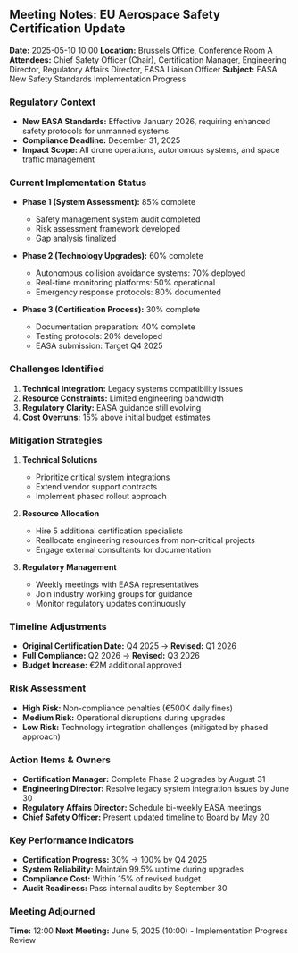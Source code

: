 ## Meeting Notes: EU Aerospace Safety Certification Update

**Date:** 2025-05-10 10:00
**Location:** Brussels Office, Conference Room A
**Attendees:** Chief Safety Officer (Chair), Certification Manager, Engineering Director, Regulatory Affairs Director, EASA Liaison Officer
**Subject:** EASA New Safety Standards Implementation Progress

### Regulatory Context
- **New EASA Standards:** Effective January 2026, requiring enhanced safety protocols for unmanned systems
- **Compliance Deadline:** December 31, 2025
- **Impact Scope:** All drone operations, autonomous systems, and space traffic management

### Current Implementation Status
- **Phase 1 (System Assessment):** 85% complete
  - Safety management system audit completed
  - Risk assessment framework developed
  - Gap analysis finalized

- **Phase 2 (Technology Upgrades):** 60% complete
  - Autonomous collision avoidance systems: 70% deployed
  - Real-time monitoring platforms: 50% operational
  - Emergency response protocols: 80% documented

- **Phase 3 (Certification Process):** 30% complete
  - Documentation preparation: 40% complete
  - Testing protocols: 20% developed
  - EASA submission: Target Q4 2025

### Challenges Identified
1. **Technical Integration:** Legacy systems compatibility issues
2. **Resource Constraints:** Limited engineering bandwidth
3. **Regulatory Clarity:** EASA guidance still evolving
4. **Cost Overruns:** 15% above initial budget estimates

### Mitigation Strategies
1. **Technical Solutions**
   - Prioritize critical system integrations
   - Extend vendor support contracts
   - Implement phased rollout approach

2. **Resource Allocation**
   - Hire 5 additional certification specialists
   - Reallocate engineering resources from non-critical projects
   - Engage external consultants for documentation

3. **Regulatory Management**
   - Weekly meetings with EASA representatives
   - Join industry working groups for guidance
   - Monitor regulatory updates continuously

### Timeline Adjustments
- **Original Certification Date:** Q4 2025 → **Revised:** Q1 2026
- **Full Compliance:** Q2 2026 → **Revised:** Q3 2026
- **Budget Increase:** €2M additional approved

### Risk Assessment
- **High Risk:** Non-compliance penalties (€500K daily fines)
- **Medium Risk:** Operational disruptions during upgrades
- **Low Risk:** Technology integration challenges (mitigated by phased approach)

### Action Items & Owners
- **Certification Manager:** Complete Phase 2 upgrades by August 31
- **Engineering Director:** Resolve legacy system integration issues by June 30
- **Regulatory Affairs Director:** Schedule bi-weekly EASA meetings
- **Chief Safety Officer:** Present updated timeline to Board by May 20

### Key Performance Indicators
- **Certification Progress:** 30% → 100% by Q4 2025
- **System Reliability:** Maintain 99.5% uptime during upgrades
- **Compliance Cost:** Within 15% of revised budget
- **Audit Readiness:** Pass internal audits by September 30

### Meeting Adjourned
**Time:** 12:00
**Next Meeting:** June 5, 2025 (10:00) - Implementation Progress Review
